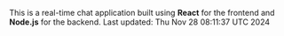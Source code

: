 This is a real-time chat application built using **React** for the frontend and **Node.js** for the backend.
Last updated: Thu Nov 28 08:11:37 UTC 2024
